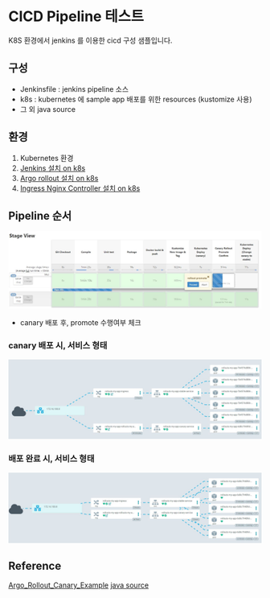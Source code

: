 # CICD Pipeline 테스트

K8S 환경에서 jenkins 를 이용한 cicd 구성 샘플입니다.

## 구성

- Jenkinsfile : jenkins pipeline 소스
- k8s : kubernetes 에 sample app 배포를 위한 resources (kustomize 사용)
- 그 외 java source

## 환경

1. Kubernetes 환경
2. [Jenkins 설치 on k8s](https://www.jenkins.io/doc/book/installing/kubernetes/)
3. [Argo rollout 설치 on k8s](https://argoproj.github.io/argo-rollouts/)
4. [Ingress Nginx Controller 설치 on k8s](https://github.com/kubernetes/ingress-nginx)

## Pipeline 순서

![jenkins_pipeline](./img/jenkins_pipeline.JPG)

- canary 배포 후, promote 수행여부 체크

### canary 배포 시, 서비스 형태

![canary_deploy](./img/canary_deploy.JPG)

### 배포 완료 시, 서비스 형태

![deploy_done](./img/deploy_finish.JPG)

## Reference

[Argo_Rollout_Canary_Example](https://github.com/hony7410/argo-rollout-canary-sample)
[java source](https://github.com/leszko/calculator)
